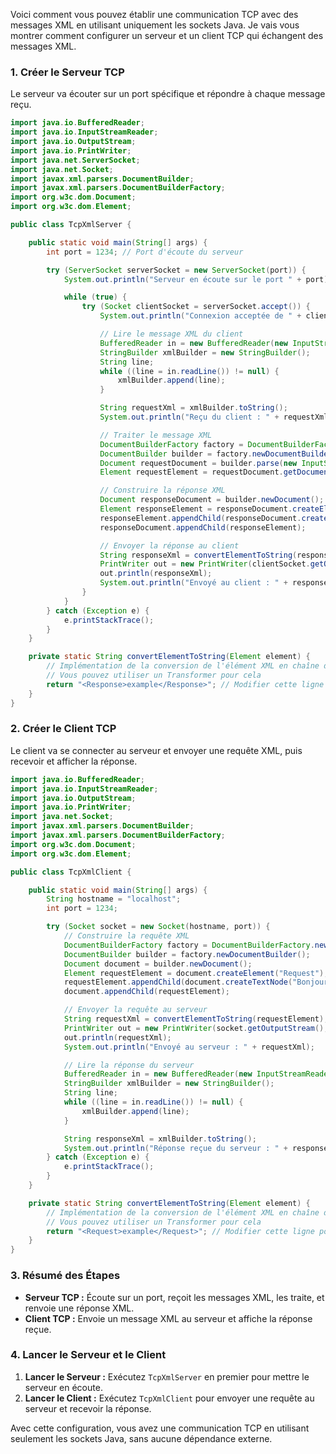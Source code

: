Voici comment vous pouvez établir une communication TCP avec des messages XML en utilisant uniquement les sockets Java. Je vais vous montrer comment configurer un serveur et un client TCP qui échangent des messages XML.

### 1. Créer le Serveur TCP

Le serveur va écouter sur un port spécifique et répondre à chaque message reçu.

```java
import java.io.BufferedReader;
import java.io.InputStreamReader;
import java.io.OutputStream;
import java.io.PrintWriter;
import java.net.ServerSocket;
import java.net.Socket;
import javax.xml.parsers.DocumentBuilder;
import javax.xml.parsers.DocumentBuilderFactory;
import org.w3c.dom.Document;
import org.w3c.dom.Element;

public class TcpXmlServer {

    public static void main(String[] args) {
        int port = 1234; // Port d'écoute du serveur

        try (ServerSocket serverSocket = new ServerSocket(port)) {
            System.out.println("Serveur en écoute sur le port " + port);

            while (true) {
                try (Socket clientSocket = serverSocket.accept()) {
                    System.out.println("Connexion acceptée de " + clientSocket.getInetAddress());

                    // Lire le message XML du client
                    BufferedReader in = new BufferedReader(new InputStreamReader(clientSocket.getInputStream()));
                    StringBuilder xmlBuilder = new StringBuilder();
                    String line;
                    while ((line = in.readLine()) != null) {
                        xmlBuilder.append(line);
                    }

                    String requestXml = xmlBuilder.toString();
                    System.out.println("Reçu du client : " + requestXml);

                    // Traiter le message XML
                    DocumentBuilderFactory factory = DocumentBuilderFactory.newInstance();
                    DocumentBuilder builder = factory.newDocumentBuilder();
                    Document requestDocument = builder.parse(new InputSource(new StringReader(requestXml)));
                    Element requestElement = requestDocument.getDocumentElement();

                    // Construire la réponse XML
                    Document responseDocument = builder.newDocument();
                    Element responseElement = responseDocument.createElement("Response");
                    responseElement.appendChild(responseDocument.createTextNode("Bonjour, Client !"));
                    responseDocument.appendChild(responseElement);

                    // Envoyer la réponse au client
                    String responseXml = convertElementToString(responseElement);
                    PrintWriter out = new PrintWriter(clientSocket.getOutputStream(), true);
                    out.println(responseXml);
                    System.out.println("Envoyé au client : " + responseXml);
                }
            }
        } catch (Exception e) {
            e.printStackTrace();
        }
    }

    private static String convertElementToString(Element element) {
        // Implémentation de la conversion de l'élément XML en chaîne de caractères
        // Vous pouvez utiliser un Transformer pour cela
        return "<Response>example</Response>"; // Modifier cette ligne pour la conversion appropriée
    }
}
```

### 2. Créer le Client TCP

Le client va se connecter au serveur et envoyer une requête XML, puis recevoir et afficher la réponse.

```java
import java.io.BufferedReader;
import java.io.InputStreamReader;
import java.io.OutputStream;
import java.io.PrintWriter;
import java.net.Socket;
import javax.xml.parsers.DocumentBuilder;
import javax.xml.parsers.DocumentBuilderFactory;
import org.w3c.dom.Document;
import org.w3c.dom.Element;

public class TcpXmlClient {

    public static void main(String[] args) {
        String hostname = "localhost";
        int port = 1234;

        try (Socket socket = new Socket(hostname, port)) {
            // Construire la requête XML
            DocumentBuilderFactory factory = DocumentBuilderFactory.newInstance();
            DocumentBuilder builder = factory.newDocumentBuilder();
            Document document = builder.newDocument();
            Element requestElement = document.createElement("Request");
            requestElement.appendChild(document.createTextNode("Bonjour, Serveur !"));
            document.appendChild(requestElement);

            // Envoyer la requête au serveur
            String requestXml = convertElementToString(requestElement);
            PrintWriter out = new PrintWriter(socket.getOutputStream(), true);
            out.println(requestXml);
            System.out.println("Envoyé au serveur : " + requestXml);

            // Lire la réponse du serveur
            BufferedReader in = new BufferedReader(new InputStreamReader(socket.getInputStream()));
            StringBuilder xmlBuilder = new StringBuilder();
            String line;
            while ((line = in.readLine()) != null) {
                xmlBuilder.append(line);
            }

            String responseXml = xmlBuilder.toString();
            System.out.println("Réponse reçue du serveur : " + responseXml);
        } catch (Exception e) {
            e.printStackTrace();
        }
    }

    private static String convertElementToString(Element element) {
        // Implémentation de la conversion de l'élément XML en chaîne de caractères
        // Vous pouvez utiliser un Transformer pour cela
        return "<Request>example</Request>"; // Modifier cette ligne pour la conversion appropriée
    }
}
```

### 3. Résumé des Étapes

- **Serveur TCP :** Écoute sur un port, reçoit les messages XML, les traite, et renvoie une réponse XML.
- **Client TCP :** Envoie un message XML au serveur et affiche la réponse reçue.

### 4. Lancer le Serveur et le Client

1. **Lancer le Serveur :** Exécutez `TcpXmlServer` en premier pour mettre le serveur en écoute.
2. **Lancer le Client :** Exécutez `TcpXmlClient` pour envoyer une requête au serveur et recevoir la réponse.

Avec cette configuration, vous avez une communication TCP en utilisant seulement les sockets Java, sans aucune dépendance externe.

